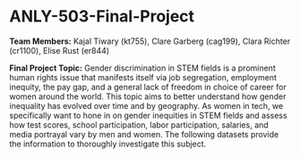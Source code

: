 # ANLY-503-Final-Project

**Team Members:** 
Kajal Tiwary (kt755), Clare Garberg (cag199), Clara Richter (cr1100), Elise Rust (er844) 

**Final Project Topic:** 
Gender discrimination in STEM fields is a prominent human rights issue that manifests itself via job segregation, employment inequity, the pay gap, and a general lack of freedom in choice of career for women around the world. This topic aims to better understand how gender inequality has evolved over time and by geography. As women in tech, we specifically want to hone in on gender inequities in STEM fields and assess how test scores, school participation, labor participation, salaries, and media portrayal vary by men and women. The following datasets provide the information to thoroughly investigate this subject.  
